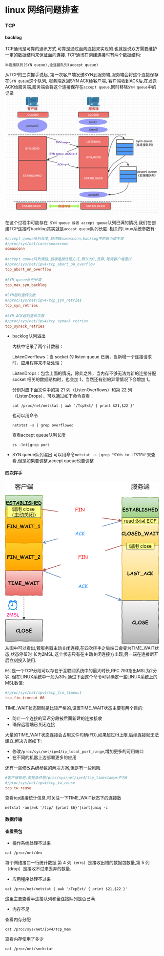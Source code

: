 # linux 网络问题排查

### TCP

#### backlog
TCP通讯是可靠的通讯方式,可靠是通过面向连接来实现的.也就是说双方需要维护一定的数据结构来保证面向连接.
TCP通讯在创建连接时有两个数据结构:
```
半连接队列(SYN queue),全连接队列(accept queue)
```

从TCP的三次握手说起,
第一次客户端发送SYN到服务端,服务端会将这个连接保存在```SYN queue```这个队列,
服务端返回SYN ACK给客户端,
客户端收到ACK后,在发送ACK给服务端,服务端会将这个连接保存在```accept queue```,同时移除```SYN queue```中的记录
![img.png](img.png)

在这个过程中可能存在``` SYN queue 或者 accept queue```队列已满的情况,我们在创建TCP连接时backlog其实就是```accept queue```队列长度.
相关的Linux系统参数有:
```ini
#accept queue队列长度,最终取somaxconn,backlog中的最小值生效
#/proc/sys/net/core/somaxconn
somaxconn

#accept queue队列满后,后续连接处理方式,默认为0,丢弃,等待客户端重试
#/proc/sys/net/ipv4/tcp_abort_on_overflow
tcp_abort_on_overflow

#SYN queue队列长度
tcp_max_syn_backlog

#SYN超时重传次数
#/proc/sys/net/ipv4/tcp_syn_retries
tcp_syn_retries

#SYN ACK超时重传次数
#/proc/sys/net/ipv4/tcp_synack_retries
tcp_synack_retries
```
- backlog队列溢出

    内核中记录了两个计数器：
    
    ListenOverflows：当 socket 的 listen queue 已满，当新增一个连接请求时，应用程序来不及处理；
    
    ListenDrops：包含上面的情况，除此之外，当内存不够无法为新的连接分配 socket 相关的数据结构时，也会加 1，当然还有别的异常情况下会增加 1。
    
    分别对应下面文件中的第 21 列（ListenOverflows）和第 22 列（ListenDrops），可以通过如下命令查看：
    
    ```shell
    cat /proc/net/netstat | awk '/TcpExt/ { print $21,$22 }'
    ```
    也可以用命令
    ```shell
    netstat -s | grep overflowed
    ```
    查看accept queue队列长度
    ```shell
    ss -lnt|grep port
    ```
- SYN queue队列溢出
  可以用命令```netstat -s |grep "SYNs to LISTEN"```来查看,但是如果要调整,accept queue也要调整
  
#### 四次挥手
![img_1.png](img_1.png)
从图中可以看出,若服务器主动关闭连接,在四次挥手之后端口会变为TIME_WAIT状态,状态停留时
长为2MSL,这个状态只有在主动关闭连接方出现,另一端在连接断开后立刻投入使用.

```MSL```是一个TCP分段可以存在于互联网系统中的最大时长,RFC 793指出MSL为2分钟,
但在LINUX系统中一般为30s,通过下面这个命令可以确定一些LINUX系统上的MSL数值:
```ini
#/proc/sys/net/ipv4/tcp_fin_timeout
tcp_fin_timeout 60
```

TIME_WAIT状态限制是比较严格的,设置TIME_WAIT状态主要有两个目的:
- 防止一个连接的延迟分段被后面新建的连接接收
- 确保远程端已关闭连接

大量的TIME_WAIT状态连接会占用文件句柄(FD),如果超过fd上限,后续连接就无法建立.解决方案如下:
- 修改```/proc/sys/net/ipv4/ip_local_port_range```,增加更多的可用端口
- 在不同的机器上边部署更多的应用

还有一些修改系统参数的解决方案,但是有一些风险.
```ini
#客户端有用,前提条件是/proc/sys/net/ipv4/tcp_timestamps不为0
#/proc/sys/net/ipv4/tcp_tw_reuse
tcp_tw_reuse
```
查看tcp连接统计信息,可关注一下TIME_WAIT状态下的连接数
```shell
netstat -an|awk '/tcp/ {print $6}'|sort|uniq -c
```
#### 数据传输



#### 查看丢包
- 操作系统处理不过来
```shell
cat /proc/net/dev
```
每个网络接口一行统计数据,第 4 列（errs）是接收出错的数据包数量,第 5 列（drop）是接收不过来丢弃的数量.

- 应用程序处理不过来
```shell
cat /proc/net/netstat | awk '/TcpExt/ { print $21,$22 }'
```

这里主要查看半连接队列和全连接队列是否已满

- 内存不足

查看内存分配
```shell
cat /proc/sys/net/ipv4/tcp_mem
```

查看内存使用了多少
```shell
cat /proc/net/sockstat
```